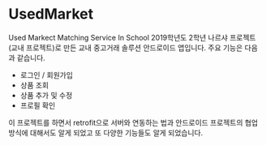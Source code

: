 # UsedMarket
Used Markect Matching Service In School
2019학년도 2학년 나르샤 프로젝트(교내 프로젝트)로 만든 교내 중고거래 솔루션 안드로이드 앱입니다.
주요 기능은 다음과 같습니다.
- 로그인 / 회원가입
- 상품 조회
- 상품 추가 및 수정
- 프로필 확인

이 프로젝트를 하면서 retrofit으로 서버와 연동하는 법과
안드로이드 프로젝트의 협업 방식에 대해서도 알게 되었고
또 다양한 기능들도 알게 되었습니다.
